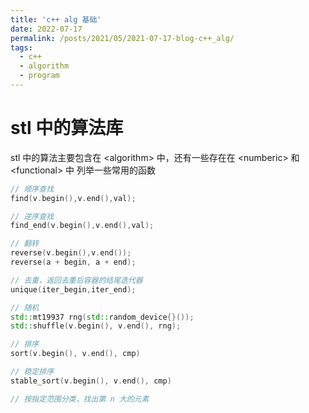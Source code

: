 ```yaml
---
title: 'c++ alg 基础'
date: 2022-07-17
permalink: /posts/2021/05/2021-07-17-blog-c++_alg/
tags:
  - c++
  - algorithm
  - program
---
```



stl 中的算法库
=====
stl 中的算法主要包含在 \<algorithm> 中，还有一些存在在 \<numberic> 和 \<functional> 中
列举一些常用的函数
```c++
// 顺序查找
find(v.begin(),v.end(),val);

// 逆序查找
find_end(v.begin(),v.end(),val);

// 翻转
reverse(v.begin(),v.end());
reverse(a + begin, a + end);

// 去重，返回去重后容器的结尾迭代器
unique(iter_begin,iter_end);

// 随机
std::mt19937 rng(std::random_device{}());
std::shuffle(v.begin(), v.end(), rng);

// 排序
sort(v.begin(), v.end(), cmp)

// 稳定排序
stable_sort(v.begin(), v.end(), cmp)

// 按指定范围分类，找出第 n 大的元素


```
